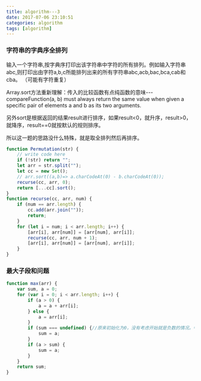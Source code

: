 ```yaml
---
title: algorithm---3
date: 2017-07-06 23:10:51
categories: algorithm
tags: [algorithm]
---
```

### 字符串的字典序全排列

输入一个字符串,按字典序打印出该字符串中字符的所有排列。例如输入字符串abc,则打印出由字符a,b,c所能排列出来的所有字符串abc,acb,bac,bca,cab和cba。 （可能有字符重复）

Array.sort方法重新理解：传入的比较函数有点纯函数的意味---compareFunction(a, b) must always return the same value when given a specific pair of elements a and b as its two arguments.

另外sort是根据返回的结果result进行排序，如果result<0，就升序，result>0，就降序，result==0就按默认的规则排序。

所以这一题的思路没什么特殊，就是取全排列然后再排序。

```javascript
function Permutation(str) {
    // write code here
    if (!str) return "";
    let arr = str.split("");
    let cc = new Set();
    // arr.sort((a,b)=> a.charCodeAt(0) - b.charCodeAt(0));
    recurse(cc, arr, 0);
    return [...cc].sort();
}
function recurse(cc, arr, num) {
    if (num == arr.length) {
        cc.add(arr.join(""));
        return;
    }
    for (let i = num; i < arr.length; i++) {
        [arr[i], arr[num]] = [arr[num], arr[i]];
        recurse(cc, arr, num + 1);
        [arr[i], arr[num]] = [arr[num], arr[i]];
    }
}
```

### 最大子段和问题

```javascript
function max(arr) {
    var sum, a = 0;
    for (var i = 0; i < arr.length; i++) {
        if (a > 0) {
            a = a + arr[i];
        } else {
            a = arr[i];
        }
        if (sum === undefined) {//原来初始化为0，没有考虑开始就是负数的情况。牛客的test case只过了83%
            sum = a;
        }
        if (a > sum) {
            sum = a;
        }
    }
    return sum;
}
```